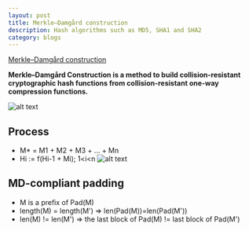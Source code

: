 ```yaml
---
layout: post
title: Merkle–Damgård construction
description: Hash algorithms such as MD5, SHA1 and SHA2
category: blogs
---
```


[Merkle–Damgård construction](https://en.wikipedia.org/wiki/Merkle%E2%80%93Damg%C3%A5rd_construction)

**Merkle–Damgård Construction is a method to build collision-resistant cryptographic hash functions from collision-resistant one-way compression functions.**

![alt text](/resources/postImage/Merkle–DamgardConstruction/2880px-Merkle-Damgard_hash_big.svg.png)

## Process
+ M* = M1 + M2 + M3 + ... + Mn
+ Hi := f(Hi-1 + Mi);  1<i<n
![alt text](/resources/postImage/Merkle–DamgardConstruction/2880px-MerkleDamgard.svg.png)

## MD-compliant padding

+ M is a prefix of Pad(M)
+ length(M) = length(M') => len(Pad(M))=len(Pad(M'))
+ len(M) != len(M') => the last block of Pad(M) != last block of Pad(M')


[Yange]:    http://camscofie.github.io  "Yange"